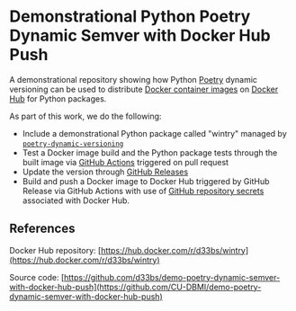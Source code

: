 # Demonstrational Python Poetry Dynamic Semver with Docker Hub Push

A demonstrational repository showing how Python [Poetry](https://python-poetry.org/docs/) dynamic versioning can be used to distribute [Docker container images](https://docs.docker.com/guides/walkthroughs/what-is-a-container/) on [Docker Hub](https://www.docker.com/products/docker-hub) for Python packages.

As part of this work, we do the following:

- Include a demonstrational Python package called "wintry" managed by [`poetry-dynamic-versioning`](https://github.com/mtkennerly/poetry-dynamic-versioning)
- Test a Docker image build and the Python package tests through the built image via [GitHub Actions](https://docs.github.com/en/actions) triggered on pull request
- Update the version through [GitHub Releases](https://docs.github.com/en/repositories/releasing-projects-on-github/about-releases)
- Build and push a Docker image to Docker Hub triggered by GitHub Release via GitHub Actions with use of [GitHub repository secrets](https://docs.github.com/en/actions/security-guides/using-secrets-in-github-actions) associated with Docker Hub.

## References

Docker Hub repository: [https://hub.docker.com/r/d33bs/wintry](https://hub.docker.com/r/d33bs/wintry)

Source code: [https://github.com/d33bs/demo-poetry-dynamic-semver-with-docker-hub-push](https://github.com/CU-DBMI/demo-poetry-dynamic-semver-with-docker-hub-push)
